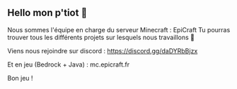 ## Hello mon p'tiot 👋

Nous sommes l'équipe en charge du serveur Minecraft : EpiCraft
Tu pourras trouver tous les différents projets sur lesquels nous travaillons 🧙

Viens nous rejoindre sur discord : https://discord.gg/daDYRbBjzx

Et en jeu (Bedrock + Java) : mc.epicraft.fr

Bon jeu !

<!--

**Here are some ideas to get you started:**

🙋‍♀️ A short introduction - what is your organization all about?
🌈 Contribution guidelines - how can the community get involved?
👩‍💻 Useful resources - where can the community find your docs? Is there anything else the community should know?
🍿 Fun facts - what does your team eat for breakfast?
🧙 Remember, you can do mighty things with the power of [Markdown](https://docs.github.com/github/writing-on-github/getting-started-with-writing-and-formatting-on-github/basic-writing-and-formatting-syntax)
-->
